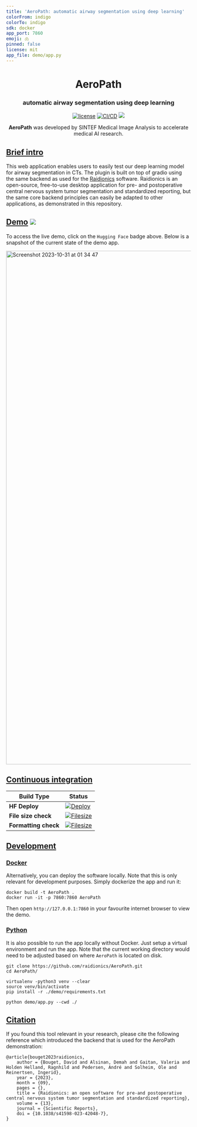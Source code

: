 ```yaml
---
title: 'AeroPath: automatic airway segmentation using deep learning'
colorFrom: indigo
colorTo: indigo
sdk: docker
app_port: 7860
emoji: 🫁
pinned: false
license: mit
app_file: demo/app.py
---
```


<div align="center">
<h1 align="center">AeroPath</h1>
<h3 align="center">automatic airway segmentation using deep learning</h3>

[![license](https://img.shields.io/github/license/DAVFoundation/captain-n3m0.svg?style=flat-square)](https://github.com/DAVFoundation/captain-n3m0/blob/master/LICENSE)
[![CI/CD](https://github.com/raidionics/AeroPath/actions/workflows/deploy.yml/badge.svg)](https://github.com/raidionics/AeroPath/actions/workflows/deploy.yml)
<a target="_blank" href="https://huggingface.co/spaces/andreped/AeroPath"><img src="https://img.shields.io/badge/🤗%20Hugging%20Face-Spaces-yellow.svg"></a>

**AeroPath** was developed by SINTEF Medical Image Analysis to accelerate medical AI research.

</div>

## [Brief intro](https://github.com/raidionics/AeroPath#brief-intro)

This web application enables users to easily test our deep learning model for airway segmentation in CTs. The plugin is built on top of gradio using the same backend as used for the [Raidionics](https://raidionics.github.io/) software. Raidionics is an open-source, free-to-use desktop application for pre- and postoperative central nervous system tumor segmentation and standardized reporting, but the same core backend principles can easily be adapted to other applications, as demonstrated in this repository.

## [Demo](https://github.com/raidionics/AeroPath#demo) <a target="_blank" href="https://huggingface.co/spaces/andreped/AeroPath"><img src="https://img.shields.io/badge/🤗%20Hugging%20Face-Spaces-yellow.svg"></a>

To access the live demo, click on the `Hugging Face` badge above. Below is a snapshot of the current state of the demo app.

<img width="1400" alt="Screenshot 2023-10-31 at 01 34 47" src="https://github.com/raidionics/AeroPath/assets/29090665/bd2db9ff-b188-4f90-aa96-4723b8e7597c">

## [Continuous integration](https://github.com/raidionics/AeroPath#continuous-integration)

| Build Type | Status |
| - | - |
| **HF Deploy** | [![Deploy](https://github.com/raidionics/AeroPath/workflows/Deploy/badge.svg)](https://github.com/raidionics/AeroPath/actions) |
| **File size check** | [![Filesize](https://github.com/raidionics/AeroPath/workflows/Check%20file%20size/badge.svg)](https://github.com/raidionics/AeroPath/actions) |
| **Formatting check** | [![Filesize](https://github.com/raidionics/AeroPath/workflows/Linting/badge.svg)](https://github.com/raidionics/AeroPath/actions) |

## [Development](https://github.com/raidionics/AeroPath#development)

### [Docker](https://github.com/raidionics/AeroPath#docker)

Alternatively, you can deploy the software locally. Note that this is only relevant for development purposes. Simply dockerize the app and run it:

```
docker build -t AeroPath .
docker run -it -p 7860:7860 AeroPath
```

Then open `http://127.0.0.1:7860` in your favourite internet browser to view the demo.

### [Python](https://github.com/raidionics/AeroPath#python)

It is also possible to run the app locally without Docker. Just setup a virtual environment and run the app.
Note that the current working directory would need to be adjusted based on where `AeroPath` is located on disk.

```
git clone https://github.com/raidionics/AeroPath.git
cd AeroPath/

virtualenv -python3 venv --clear
source venv/bin/activate
pip install -r ./demo/requirements.txt

python demo/app.py --cwd ./
```

## [Citation](https://github.com/raidionics/AeroPath#citation)

If you found this tool relevant in your research, please cite the following reference which introduced the backend that is used for the AeroPath demonstration:
```
@article{bouget2023raidionics,
    author = {Bouget, David and Alsinan, Demah and Gaitan, Valeria and Holden Helland, Ragnhild and Pedersen, André and Solheim, Ole and Reinertsen, Ingerid},
    year = {2023},
    month = {09},
    pages = {},
    title = {Raidionics: an open software for pre-and postoperative central nervous system tumor segmentation and standardized reporting},
    volume = {13},
    journal = {Scientific Reports},
    doi = {10.1038/s41598-023-42048-7},
}
```
